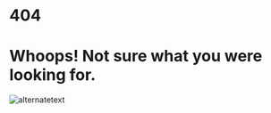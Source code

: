 <h1>404</h1>
<h1>Whoops! Not sure what you were looking for.</h1>
<blockquote class="imgur-embed-pub" lang="en" data-id="a/kmx5lMO" data-context="false" ><a href="//imgur.com/a/kmx5lMO"></a></blockquote><script async src="//s.imgur.com/min/embed.js" charset="utf-8"></script>

<img src="https://imgur.com/a/kmx5lMO" alt="alternatetext">
